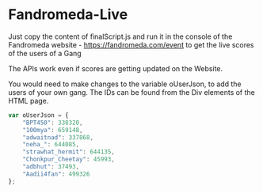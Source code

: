 # Fandromeda-Live

Just copy the content of finalScript.js and run it in the console of the Fandromeda website - https://fandromeda.com/event to get the live scores of the users of a Gang

The APIs work even if scores are getting updated on the Website.

You would need to make changes to the variable oUserJson, to add the users of your own gang. The IDs can be found from the Div elements of the HTML page.

```javascript
var oUserJson = {
    "BPT450": 338320,
    "100mya": 659148,
    "adwaitnad": 337868,
    "neha_": 644085,
    "strawhat_hermit": 644135,
    "Chonkpur_Cheetay": 45993,
    "adbhut": 37493,
    "Aadii4fan": 499326
};
```
